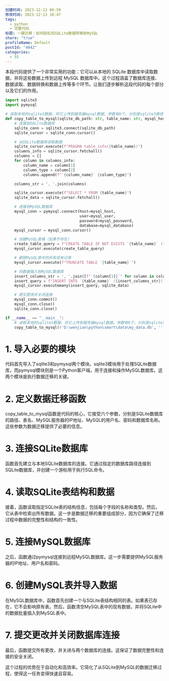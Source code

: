 ```yaml
---
创建时间: 2023-12-13 09:59
修改时间: 2023-12-13 10:47
tags:
  - python
  - 完整代码
标题: 一键迁移：如何轻松将SQLite数据转移到MySQL
share: "true"
profileName: Default
postId: "4042"
categories:
  - 55
---
```



本段代码提供了一个非常实用的功能：它可以从本地的 SQLite 数据库中读取数据，并将这些数据上传到远程 MySQL 数据库中。这个过程涵盖了数据库连接、数据读取、数据转换和数据上传等多个环节。让我们逐步解析这段代码的每个部分以及它们的作用。

```python
import sqlite3
import pymysql

# 读取本地的sqlite3数据，将它上传到服务器mysql数据。参数有6个，分别是sqlite3路径，sqlite3表名，服务器mysql的ip，mysql用户名，mysql密码，数据表名称
def copy_table_to_mysql(sqlite_db_path: str, table_name: str, mysql_host: str, mysql_user: str, mysql_password: str, mysql_database: str):
    # 连接到SQLite数据库
    sqlite_conn = sqlite3.connect(sqlite_db_path)
    sqlite_cursor = sqlite_conn.cursor()

    # 从SQLite数据库读取数据
    sqlite_cursor.execute(f"PRAGMA table_info({table_name})")
    columns_info = sqlite_cursor.fetchall()
    columns = []
    for column in columns_info:
        column_name = column[1]
        column_type = column[2]
        columns.append(f"`{column_name}` {column_type}")

    columns_str = ', '.join(columns)

    sqlite_cursor.execute(f"SELECT * FROM {table_name}")
    sqlite_data = sqlite_cursor.fetchall()

    # 连接到MySQL数据库
    mysql_conn = pymysql.connect(host=mysql_host,
                                 user=mysql_user,
                                 password=mysql_password,
                                 database=mysql_database)
    mysql_cursor = mysql_conn.cursor()

    # 创建MySQL表格（如果不存在）
    create_table_query = f"CREATE TABLE IF NOT EXISTS `{table_name}` ({columns_str});"
    mysql_cursor.execute(create_table_query)

    # 删除MySQL表中的所有现有记录
    mysql_cursor.execute(f"TRUNCATE TABLE `{table_name}`")

    # 将数据插入到MySQL数据库
    insert_columns_str = ', '.join([f"`{column[1]}`" for column in columns_info])
    insert_query = f"INSERT INTO `{table_name}` ({insert_columns_str}) VALUES ({', '.join(['%s'] * len(columns_info))})"
    mysql_cursor.executemany(insert_query, sqlite_data)

    # 提交更改并关闭连接
    mysql_conn.commit()
    mysql_conn.close()
    sqlite_conn.close()

if __name__ == "__main__":
    # 读取本地的sqlite3数据，将它上传到服务器mysql数据。参数有6个，分别是sqlite3路径，sqlite3表名，服务器mysql的ip，mysql用户名，mysql密码，数据表名称
    copy_table_to_mysql(r'D:\wenjian\python\smart\data\my_data.db', '', '', '', '', '')
```


# 1. 导入必要的模块

代码首先导入了sqlite3和pymysql两个模块。sqlite3模块用于处理SQLite数据库，而pymysql模块则是一个Python客户端，用于连接和操作MySQL数据库。这两个模块是执行数据迁移的关键。

# 2. 定义数据迁移函数

copy_table_to_mysql函数是代码的核心，它接受六个参数，分别是SQLite数据库的路径、表名、MySQL服务器的IP地址、MySQL的用户名、密码和数据库名称。这些参数为数据迁移提供了必要的信息。

# 3. 连接SQLite数据库

函数首先建立与本地SQLite数据库的连接。它通过指定的数据库路径连接到SQLite数据库，并创建一个游标用于执行SQL命令。

# 4. 读取SQLite表结构和数据

接着，函数读取指定SQLite表的结构信息，包括每个字段的名称和类型。然后，它从表中检索出所有数据。这一步是数据迁移的重要组成部分，因为它确保了迁移过程中数据的完整性和结构的一致性。

# 5. 连接MySQL数据库

之后，函数通过pymysql连接到远程MySQL数据库。这一步需要提供MySQL服务器的IP地址、用户名和密码。

# 6. 创建MySQL表并导入数据

在MySQL数据库中，函数首先创建一个与SQLite表结构相同的表。如果表已存在，它不会影响原有表。然后，函数清空MySQL表中的现有数据，并将SQLite中的数据批量插入到MySQL表中。

# 7. 提交更改并关闭数据库连接

最后，函数提交所有更改，并关闭与两个数据库的连接。这保证了数据完整性和连接的安全关闭。

这个过程的优势在于自动化和高效率。它简化了从SQLite到MySQL的数据迁移过程，使得这一任务变得快速且容易。
